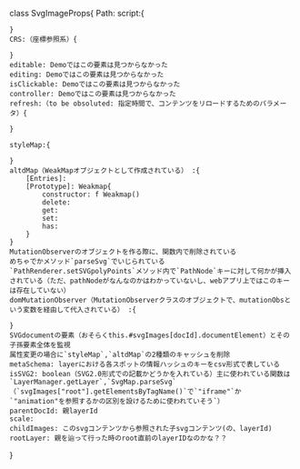 
class SvgImageProps{
    Path: 
    script:{

    }
    CRS:（座標参照系）{

    }
    editable: Demoではこの要素は見つからなかった
    editing: Demoではこの要素は見つからなかった
    isClickable: Demoではこの要素は見つからなかった
    controller: Demoではこの要素は見つからなかった
    refresh:（to be obsoluted: 指定時間で、コンテンツをリロードするためのパラメータ）{

    }
    
    styleMap:{

    }
    altdMap（WeakMapオブジェクトとして作成されている） :{
        [Entries]:
        [Prototype]: Weakmap{
            constructor: f Weakmap()
            delete:
            get:
            set:
            has:
        }
    }
    MutationObserverのオブジェクトを作る際に、関数内で削除されている
    めちゃでかメソッド`parseSvg`でいじられている
    `PathRenderer.setSVGpolyPoints`メソッド内で`PathNode`キーに対して何かが挿入されている（ただ、pathNodeがなんなのかはわかっていないし、webアプリ上ではこのキーは存在していない）
    domMutationObserver（MutationObserverクラスのオブジェクトで、mutationObsという変数を経由して代入されている） :{
        
    }
    SVGdocumentの要素（おそらくthis.#svgImages[docId].documentElement）とその子孫要素全体を監視
    属性変更の場合に`styleMap`,`altdMap`の2種類のキャッシュを削除
    metaSchema: layerにおける各スポットの情報ハッシュのキーをcsv形式で表している
    isSVG2: boolean（SVG2.0形式での記載かどうかを入れている）主に使われている関数は`LayerManager.getLayer`,`SvgMap.parseSvg`（`svgImages["root"].getElementsByTagName()`で`"iframe"`か`"animation"を参照するかの区別を設けるために使われていそう`）
    parentDocId: 親layerId
    scale: 
    childImages: このsvgコンテンツから参照された子svgコンテンツ(の、layerId)
    rootLayer: 親を辿って行った時のroot直前のlayerIDなのかな？？
}
